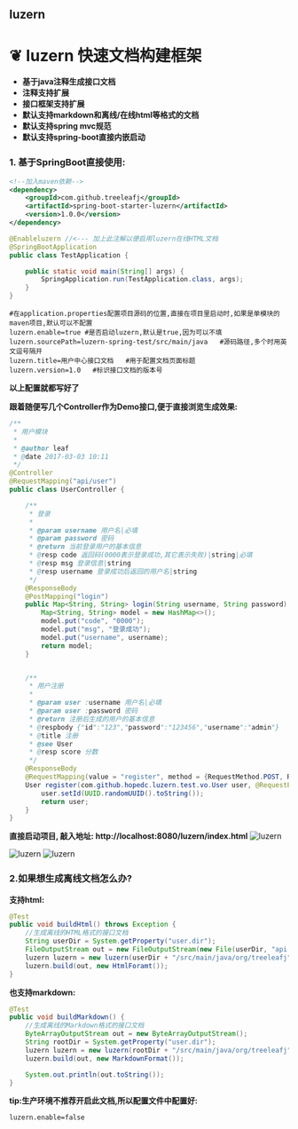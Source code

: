 ## luzern

# ❦ luzern 快速文档构建框架

- **基于java注释生成接口文档**
- **注释支持扩展**
- **接口框架支持扩展**
- **默认支持markdown和离线/在线html等格式的文档**
- **默认支持spring mvc规范**
- **默认支持spring-boot直接内嵌启动**


### 1. 基于SpringBoot直接使用:
```xml
<!--加入maven依赖-->
<dependency>
    <groupId>com.github.treeleafj</groupId>
    <artifactId>spring-boot-starter-luzern</artifactId>
    <version>1.0.0</version>
</dependency>
```

```java
@Enableluzern //<--- 加上此注解以便启用luzern在线HTML文档
@SpringBootApplication
public class TestApplication {

    public static void main(String[] args) {
        SpringApplication.run(TestApplication.class, args);
    }
}
```

```
#在application.properties配置项目源码的位置,直接在项目里启动时,如果是单模块的maven项目,默认可以不配置
luzern.enable=true #是否启动luzern,默认是true,因为可以不填
luzern.sourcePath=luzern-spring-test/src/main/java   #源码路径,多个时用英文逗号隔开
luzern.title=用户中心接口文档   #用于配置文档页面标题
luzern.version=1.0   #标识接口文档的版本号
```

**以上配置就都写好了**

**跟着随便写几个Controller作为Demo接口,便于直接浏览生成效果:**
```java
/**
 * 用户模块
 *
 * @author leaf
 * @date 2017-03-03 10:11
 */
@Controller
@RequestMapping("api/user")
public class UserController {

    /**
     * 登录
     *
     * @param username 用户名|必填
     * @param password 密码
     * @return 当前登录用户的基本信息
     * @resp code 返回码(0000表示登录成功,其它表示失败)|string|必填
     * @resp msg 登录信息|string
     * @resp username 登录成功后返回的用户名|string
     */
    @ResponseBody
    @PostMapping("login")
    public Map<String, String> login(String username, String password) {
        Map<String, String> model = new HashMap<>();
        model.put("code", "0000");
        model.put("msg", "登录成功");
        model.put("username", username);
        return model;
    }


    /**
     * 用户注册
     *
     * @param user :username 用户名|必填
     * @param user :password 密码
     * @return 注册后生成的用户的基本信息
     * @respbody {"id":"123","password":"123456","username":"admin"}
     * @title 注册
     * @see User
     * @resp score 分数
     */
    @ResponseBody
    @RequestMapping(value = "register", method = {RequestMethod.POST, RequestMethod.PUT})
    User register(com.github.hopedc.luzern.test.vo.User user, @RequestParam(value = "abc", required = false)List<MultipartFile> list) {
        user.setId(UUID.randomUUID().toString());
        return user;
    }
}
```

**直接启动项目, 敲入地址: http://localhost:8080/luzern/index.html**
<img alt="luzern" src="https://raw.githubusercontent.com/treeleafj/luzern/master/doc/1.jpg">

<img alt="luzern" src="https://raw.githubusercontent.com/treeleafj/luzern/master/doc/2.jpg">

<img alt="luzern" src="https://raw.githubusercontent.com/treeleafj/luzern/master/doc/3.jpg">

### 2.如果想生成离线文档怎么办?
**支持html:**
```java
@Test
public void buildHtml() throws Exception {
    //生成离线的HTML格式的接口文档
    String userDir = System.getProperty("user.dir");
    FileOutputStream out = new FileOutputStream(new File(userDir, "api.html"));
    luzern luzern = new luzern(userDir + "/src/main/java/org/treeleafj", new SpringWebFramework());
    luzern.build(out, new HtmlForamt());
}
```

**也支持markdown:**
```java
@Test
public void buildMarkdown() {
    //生成离线的Markdown格式的接口文档
    ByteArrayOutputStream out = new ByteArrayOutputStream();
    String rootDir = System.getProperty("user.dir");
    luzern luzern = new luzern(rootDir + "/src/main/java/org/treeleafj", new SpringWebFramework());
    luzern.build(out, new MarkdownFormat());

    System.out.println(out.toString());
}
```

**tip:生产环境不推荐开启此文档,所以配置文件中配置好:**
```txt
luzern.enable=false
```
